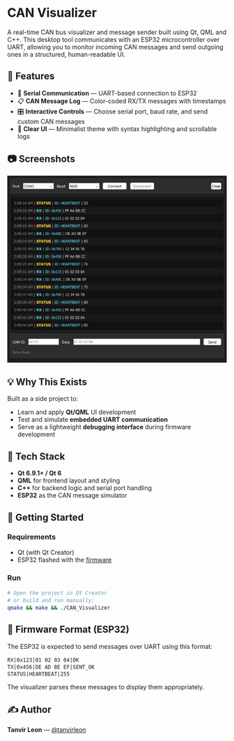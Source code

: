 # CAN Visualizer

A real-time CAN bus visualizer and message sender built using Qt,  QML and C++.
This desktop tool communicates with an ESP32 microcontroller over UART, allowing you to monitor incoming CAN messages and send outgoing ones in a structured, human-readable UI.

## 🔧 Features

- 📡 **Serial Communication** — UART-based connection to ESP32
- 📋 **CAN Message Log** — Color-coded RX/TX messages with timestamps
- 🎛️ **Interactive Controls** — Choose serial port, baud rate, and send custom CAN messages
- 🧼 **Clear UI** — Minimalist theme with syntax highlighting and scrollable logs

## 📷 Screenshots
<p align="center">
  <img src="previews/preview.png" alt="CAN Visualizer UI" width="600"/>
</p>

## 💡 Why This Exists

Built as a side project to:
- Learn and apply **Qt/QML** UI development
- Test and simulate **embedded UART communication**
- Serve as a lightweight **debugging interface** during firmware development

## 🧠 Tech Stack
- **Qt 6.9.1+ / Qt 6**
- **QML** for frontend layout and styling
- **C++** for backend logic and serial port handling
- **ESP32** as the CAN message simulator

## 🚀 Getting Started

### Requirements
- Qt (with Qt Creator)
- ESP32 flashed with the [firmware](./firmware)

### Run
```bash
# Open the project in Qt Creator
# or build and run manually:
qmake && make && ./CAN_Visualizer
```

## 🧪 Firmware Format (ESP32)
The ESP32 is expected to send messages over UART using this format:

```
RX|0x123|01 02 03 04|OK
TX|0x456|DE AD BE EF|SENT_OK
STATUS|HEARTBEAT|255
```

The visualizer parses these messages to display them appropriately.

## ✍️ Author
**Tanvir Leon** — [@tanvirleon](https://github.com/tanvirleon)
